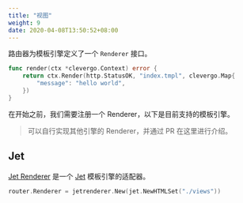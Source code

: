 ```yaml
---
title: "视图"
weight: 9
date: 2020-04-08T13:50:52+08:00
---
```


路由器为模板引擎定义了一个 `Renderer` 接口。

```go
func render(ctx *clevergo.Context) error {
    return ctx.Render(http.StatusOK, "index.tmpl", clevergo.Map{
        "message": "hello world",
    })
}
```

在开始之前，我们需要注册一个 Renderer，以下是目前支持的模板引擎。

> 可以自行实现其他引擎的 Renderer，并通过 PR 在这里进行介绍。

## Jet

[Jet Renderer](https://github.com/clevergo/jetrenderer) 是一个 [Jet](https://github.com/cloudykit/jet)  模板引擎的适配器。

```go
router.Renderer = jetrenderer.New(jet.NewHTMLSet("./views"))
```
